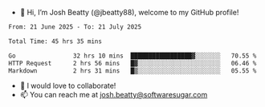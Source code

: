- 👋 Hi, I’m Josh Beatty (@jbeatty88), welcome to my GitHub profile!

<!--START_SECTION:waka-->

```txt
From: 21 June 2025 - To: 21 July 2025

Total Time: 45 hrs 35 mins

Go                32 hrs 10 mins  █████████████████▓░░░░░░░   70.55 %
HTTP Request      2 hrs 56 mins   █▓░░░░░░░░░░░░░░░░░░░░░░░   06.46 %
Markdown          2 hrs 31 mins   █▒░░░░░░░░░░░░░░░░░░░░░░░   05.55 %
```

<!--END_SECTION:waka-->

- 💞️ I would love to collaborate!
- 📫 You can reach me at josh.beatty@softwaresugar.com

<!---
jbeatty88/jbeatty88 is a ✨ special ✨ repository because its `README.md` (this file) appears on your GitHub profile.
You can click the Preview link to take a look at your changes.
--->
